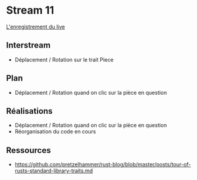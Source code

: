 # Stream 11
[L'enregistrement du live](https://www.youtube.com/watch?v=hYtIbICJtJ4&list=PLyEcLxim6vkJLZYz7liB58HppFR1ASUmf&index=10)

## Interstream
* Déplacement / Rotation sur le trait Piece

## Plan
* Déplacement / Rotation quand on clic sur la pièce en question

## Réalisations
* Déplacement / Rotation quand on clic sur la pièce en question
* Réorganisation du code en cours

## Ressources
* https://github.com/pretzelhammer/rust-blog/blob/master/posts/tour-of-rusts-standard-library-traits.md
